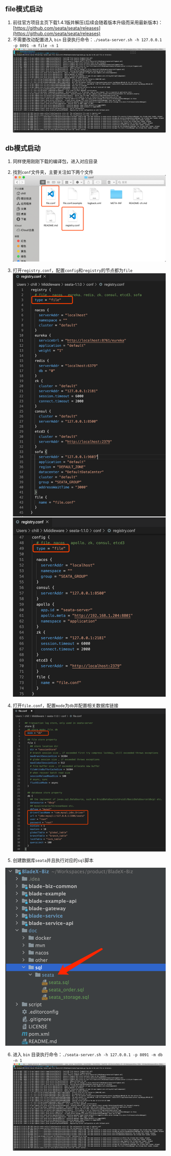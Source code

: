 ## file模式启动
1. 前往官方项目主页下载1.4.1版并解压(后续会随着版本升级而采用最新版本)：[https://github.com/seata/seata/releases](https://github.com/seata/seata/releases)
2. 不需要改动配置进入 `bin` 目录执行命令：`./seata-server.sh -h 127.0.0.1 -p 8091 -m file -n 1 `
![](../../images/screenshot_1587615429368.png)

## db模式启动
1. 同样使用刚刚下载的编译包，进入对应目录

2. 找到`conf`文件夹，主要关注如下两个文件
  ![](../../images/screenshot_1582786408813.png)

3. 打开`registry.conf`，配置`config`和`registry`的节点都为`file`
  ![](../../images/screenshot_1582789154493.png)
  ![](../../images/screenshot_1582789182663.png)

4. 打开`file.conf`，配置`mode`为`db`并配置相关数据库链接
  ![](../../images/screenshot_1582789246981.png)

5. 创建数据库`seata`并且执行对应的`sql`脚本

  ![image-20220324020231662](../../images/image-20220324020231662.png)

6. 进入 `bin` 目录执行命令：`./seata-server.sh -h 127.0.0.1 -p 8091 -m db -n 1 `
  ![](../../images/screenshot_1587615517366.png)
